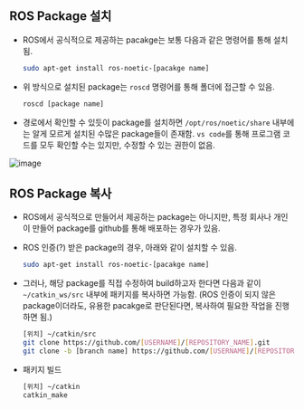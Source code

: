
## ROS Package 설치

- ROS에서 공식적으로 제공하는 pacakge는 보통 다음과 같은 명령어를 통해 설치됨.

  ```bash
  sudo apt-get install ros-noetic-[pacakge name]
  ```

- 위 방식으로 설치된 package는 `roscd` 명령어를 통해 폴더에 접근할 수 있음. 

  ```bash
  roscd [package name]
  ```

- 경로에서 확인할 수 있듯이 package를 설치하면 `/opt/ros/noetic/share` 내부에는 알게 모르게 설치된 수많은 package들이 존재함.
  `vs code`를 통해 프로그램 코드를 모두 확인할 수는 있지만, 수정할 수 있는 권한이 없음.

![image](https://user-images.githubusercontent.com/91526930/235362934-a74b67f4-0026-4bf7-96af-aaeec117a5f3.png)





## ROS Package 복사

- ROS에서 공식적으로 만들어서 제공하는 package는 아니지만, 특정 회사나 개인이 만들어 package를 github를 통해 배포하는 경우가 있음.

- ROS 인증(?) 받은 package의 경우, 아래와 같이 설치할 수 있음.

  ```bash
  sudo apt-get install ros-noetic-[pacakge name]
  ```

- 그러나, 해당 package를 직접 수정하여 build하고자 한다면 다음과 같이 `~/catkin_ws/src` 내부에 패키지를 복사하면 가능함.
  (ROS 인증이 되지 않은 package이더라도, 유용한 pacakge로 판단된다면, 복사하여 필요한 작업을 진행하면 됨.)

  ```bash
  [위치] ~/catkin/src
  git clone https://github.com/[USERNAME]/[REPOSITORY_NAME].git
  git clone -b [branch name] https://github.com/[USERNAME]/[REPOSITORY_NAME].git # 특정 branch를 복사해야 하는 경우
  ```

- 패키지 빌드

  ```bash
  [위치] ~/catkin
  catkin_make
  ```

